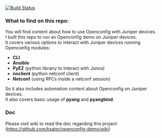 [![Build Status](https://travis-ci.org/ksator/openconfig-demo.svg?branch=master)](https://travis-ci.org/ksator/openconfig-demo)

### What to find on this repo:   
You will find content about how to use Openconfig with Juniper devices.   
I built this repo to run an Openconfig demo on Juniper devices.  
It covers various options to interact with Juniper devices running Openconfig modules:     
- **CLI**   
- **Ansible**   
- **PyEZ** (python librairy to interact with Junos)   
- **nnclient** (python netconf client)  
- **Netconf** (using RPCs inside a netconf session)  

So it also includes automation content about Openconfig on Juniper devices.  
It also covers basic usage of **pyang** and **pyangbind**.  

### Doc
Please visit wiki to read the doc regarding this project (https://github.com/ksator/openconfig-demo/wiki)
